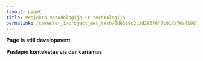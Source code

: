 ```yaml
---
layout: pageC
title: Projekto metodologija ir technologija
permalink: /semester_1/project_met_tech/6d6319c2c2d283f6f7c01da76a41900059bc850ce4bcc9a1ff34fa6b00824d410d1fbf652d4dafda4fef176f448ee51b0ba790d683e4755daea42a5edb258ee4
---
```

<b>Page is still development</b>
<p>
<b>Puslapio kontekstas vis dar kuriamas</b>
<script type="text/javascript">
	"use strict";
//window.history.pushState("object or string", "Title", "/semester_1/project_met_tech");
	</script>

